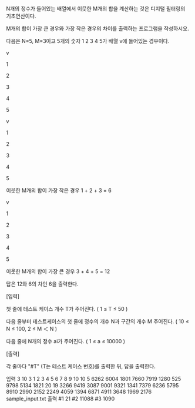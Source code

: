 N개의 정수가 들어있는 배열에서 이웃한 M개의 합을 계산하는 것은 디지털 필터링의 기초연산이다.

M개의 합이 가장 큰 경우와 가장 작은 경우의 차이를 출력하는 프로그램을 작성하시오.
 

다음은 N=5, M=3이고 5개의 숫자 1 2 3 4 5가 배열 v에 들어있는 경우이다.
 

v

1

2

3

4

5

 

v

1

2

3

4

5


이웃한 M개의 합이 가장 작은 경우 1 + 2 + 3 = 6
 

v

1

2

3

4

5


이웃한 M개의 합이 가장 큰 경우 3 + 4 + 5 = 12
 

답은 12와 6의 차인 6을 출력한다.


 

[입력]
 

첫 줄에 테스트 케이스 개수 T가 주어진다.  ( 1 ≤ T ≤ 50 )


다음 줄부터 테스트케이스의 첫 줄에 정수의 개수 N과 구간의 개수 M 주어진다. ( 10 ≤ N ≤ 100,  2 ≤ M ＜ N )


다음 줄에 N개의 정수 ai가 주어진다. ( 1 ≤ a ≤ 10000 )

 

[출력]
 

각 줄마다 "#T" (T는 테스트 케이스 번호)를 출력한 뒤, 답을 출력한다.

입력
3
10 3
1 2 3 4 5 6 7 8 9 10
10 5
6262 6004 1801 7660 7919 1280 525 9798 5134 1821
20 19
3266 9419 3087 9001 9321 1341 7379 6236 5795 8910 2990 2152 2249 4059 1394 6871 4911 3648 1969 2176	 
sample_input.txt
출력
#1 21
#2 11088
#3 1090
